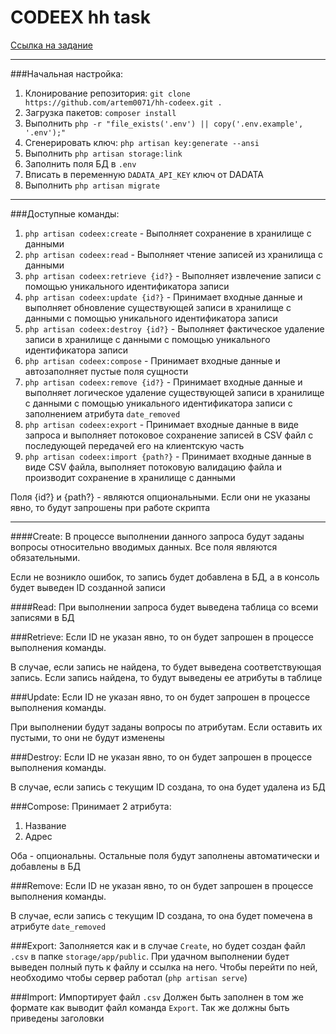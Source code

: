 CODEEX hh task
=

[Ссылка на задание](http://codeex.ru/tests/back-end.pdf)

***

###Начальная настройка:
1. Клонирование репозитория: `git clone https://github.com/artem0071/hh-codeex.git .`
2. Загрузка пакетов: `composer install`
3. Выполнить `php -r "file_exists('.env') || copy('.env.example', '.env');"`
4. Сгенерировать ключ: `php artisan key:generate --ansi`
5. Выполнить `php artisan storage:link`
6. Заполнить поля БД в `.env`
7. Вписать в переменную `DADATA_API_KEY` ключ от DADATA
8. Выполнить `php artisan migrate`


***

###Доступные команды:
1. `php artisan codeex:create` - Выполняет сохранение в хранилище с данными
2. `php artisan codeex:read` - Выполняет чтение записей из хранилища с данными
3. `php artisan codeex:retrieve {id?}` - Выполняет извлечение записи с помощью уникального идентификатора записи
4. `php artisan codeex:update {id?}` - Принимает входные данные и выполняет обновление существующей записи в хранилище с данными с помощью уникального идентификатора записи
5. `php artisan codeex:destroy {id?}` - Выполняет фактическое удаление записи в хранилище с данными с помощью уникального идентификатора записи
6. `php artisan codeex:compose` - Принимает входные данные и автозаполняет пустые поля сущности
7. `php artisan codeex:remove {id?}` - Принимает входные данные и выполняет логическое удаление существующей записи в хранилище с данными с помощью уникального идентификатора записи с заполнением атрибута `date_removed`
8. `php artisan codeex:export` - Принимает входные данные в виде запроса и выполняет потоковое сохранение записей в CSV файл с последующей передачей его на клиентскую часть
9. `php artisan codeex:import {path?}` - Принимает входные данные в виде CSV файла, выполняет потоковую валидацию файла и производит сохранение в хранилище с данными 

Поля {id?} и {path?} - являются опциональными. Если они не указаны явно, то будут запрошены при работе скрипта

***

####Create:
В процессе выполнении данного запроса будут заданы вопросы относительно вводимых данных. Все поля являются обязательными.

Если не возникло ошибок, то запись будет добавлена в БД, а в консоль будет выведен ID созданной записи

####Read:
При выполнении запроса будет выведена таблица со всеми записями в БД

###Retrieve:
Если ID не указан явно, то он будет запрошен в процессе выполнения команды. 

В случае, если запись не найдена, то будет выведена соответствующая запись. Если запись найдена, то будут выведены ее атрибуты в таблице

###Update:
Если ID не указан явно, то он будет запрошен в процессе выполнения команды. 

При выполнении будут заданы вопросы по атрибутам. Если оставить их пустыми, то они не будут изменены

###Destroy:
Если ID не указан явно, то он будет запрошен в процессе выполнения команды. 

В случае, если запись с текущим ID создана, то она будет удалена из БД

###Compose:
Принимает 2 атрибута:
1) Название
2) Адрес

Оба - опциональны. Остальные поля будут заполнены автоматически и добавлены в БД

###Remove:
Если ID не указан явно, то он будет запрошен в процессе выполнения команды. 

В случае, если запись с текущим ID создана, то она будет помечена в атрибуте `date_removed`

###Export:
Заполняется как и в случае `Create`, но будет создан файл `.csv` в папке `storage/app/public`.
При удачном выполнении будет выведен полный путь к файлу и ссылка на него. Чтобы перейти по ней, необходимо чтобы сервер работал (`php artisan serve`)

###Import:
Импортирует файл `.csv`
Должен быть заполнен в том же формате как выводит файл команда `Export`. Так же должны быть приведены заголовки
